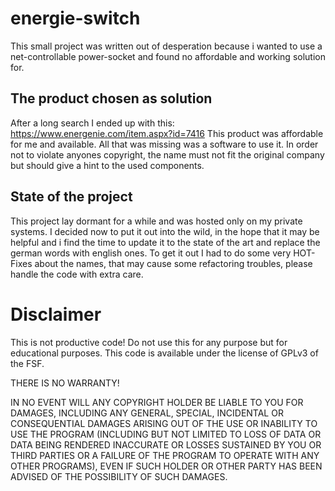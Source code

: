 # energie-switch
This small project was written out of desperation because i wanted to use a net-controllable power-socket and found no affordable and working solution for.

## The product chosen as solution
After a long search I ended up with this: https://www.energenie.com/item.aspx?id=7416 
This product was affordable for me and available. All that was missing was a software to use it.
In order not to violate anyones copyright, the name must not fit the original company but should give a hint to the used components.

## State of the project
This project lay dormant for a while and was hosted only on my private systems. I decided now to put it out into the wild, in the hope that it may be helpful and i find the time to update it to the state of the art and replace the german words with english ones. To get it out I had to do some very HOT-Fixes about the names, that may cause some refactoring troubles, please handle the code with extra care.

# Disclaimer
This is not productive code! Do not use this for any purpose but for educational purposes. This code is available under the license of GPLv3 of the FSF.

THERE IS NO WARRANTY!

IN NO EVENT WILL ANY COPYRIGHT HOLDER BE LIABLE TO YOU FOR DAMAGES, INCLUDING ANY
GENERAL, SPECIAL, INCIDENTAL OR CONSEQUENTIAL DAMAGES ARISING OUT OF THE
USE OR INABILITY TO USE THE PROGRAM (INCLUDING BUT NOT LIMITED TO LOSS OF
DATA OR DATA BEING RENDERED INACCURATE OR LOSSES SUSTAINED BY YOU OR THIRD
PARTIES OR A FAILURE OF THE PROGRAM TO OPERATE WITH ANY OTHER PROGRAMS),
EVEN IF SUCH HOLDER OR OTHER PARTY HAS BEEN ADVISED OF THE POSSIBILITY OF
SUCH DAMAGES.